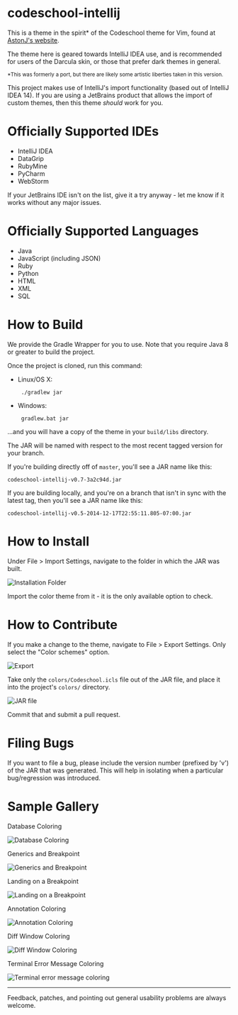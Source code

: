 codeschool-intellij
===================

This is a theme in the spirit* of the Codeschool theme for Vim, found at [AstonJ's website](http://astonj.com/tech/vim-for-ruby-rails-and-a-sexy-theme/).

The theme here is geared towards IntelliJ IDEA use, and is recommended for users of the Darcula skin, or those that prefer dark themes in general.

<sup>*This was formerly a port, but there are likely some artistic liberties taken in this version.</sup>


This project makes use of IntelliJ's import functionality (based out of IntelliJ IDEA 14).  If you are using a JetBrains product that allows the import of custom themes, then this theme *should* work for you.

Officially Supported IDEs
==============

 - IntelliJ IDEA
 - DataGrip
 - RubyMine
 - PyCharm
 - WebStorm


If your JetBrains IDE isn't on the list, give it a try anyway - let me know if it works without any major issues.

Officially Supported Languages
========

 - Java
 - JavaScript (including JSON)
 - Ruby
 - Python
 - HTML
 - XML
 - SQL


How to Build
============

We provide the Gradle Wrapper for you to use.  Note that you require Java 8 or greater to build the project.

Once the project is cloned, run this command:

 - Linux/OS X:

        ./gradlew jar

 - Windows:

        gradlew.bat jar


...and you will have a copy of the theme in your `build/libs` directory.

The JAR will be named with respect to the most recent tagged version for your branch.

If you're building directly off of `master`, you'll see a JAR name like this:

    codeschool-intellij-v0.7-3a2c94d.jar

If you are building locally, and you're on a branch that isn't in sync with the latest tag, then you'll see a JAR name like this:

    codeschool-intellij-v0.5-2014-12-17T22:55:11.805-07:00.jar


How to Install
==============

Under File > Import Settings, navigate to the folder in which the JAR was built.


 ![Installation Folder](images/codeschool-intellij_install.png)


Import the color theme from it - it is the only available option to check.


How to Contribute
=================

If you make a change to the theme, navigate to File > Export Settings.  Only select the "Color schemes" option.

 ![Export](images/codeschool-intellij_export.png)
 
Take only the `colors/Codeschool.icls` file out of the JAR file, and place it into the project's `colors/` directory.

 ![JAR file](images/codeschool-intellij_jar-open.png)

Commit that and submit a pull request.


Filing Bugs
===========

If you want to file a bug, please include the version number (prefixed by 'v') of the JAR that was generated. This will help in isolating when a particular bug/regression was introduced.


Sample Gallery
==============

Database Coloring

 ![Database Coloring](images/codeschool-intellij_database.png)

Generics and Breakpoint

 ![Generics and Breakpoint](images/codeschool-intellij_breakpoint.png)
 
Landing on a Breakpoint

 ![Landing on a Breakpoint](images/codeschool-intellij_breakpoint_hit.png)


 Annotation Coloring

 ![Annotation Coloring](images/codeschool-intellij_annotation.png)

 Diff Window Coloring

 ![Diff Window Coloring](images/codeschool-intellij_diff.png)

Terminal Error Message Coloring
 
 ![Terminal error message coloring](images/codeschool-intellij_terminal_error.png)


---

Feedback, patches, and pointing out general usability problems are always welcome.

